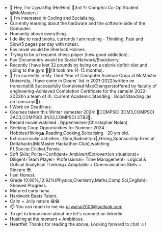 - 👋 Hey, I’m Ujjwal Raj (He/Him) 🧿3rd Yr CompSci Co-Op Student @McMasterU
- 👀 I’m interested in Coding and Socialising.
- Currently learning about the hardware and the software side of the Computer. 
- Humanity above everything.
- I do like to read books, currently I am reading - Thinking, Fast and Slow(5 pages per day with notes).
- Fav novel would be Sherlock Holmes.
- Trying to be a frequent chess player (new good addiction). 
- Fav Documentry would be Social Network/Blackberry.
- Recently I have lost 32 pounds by being on a calorie deficit diet and going to the gym 🏋️‍♀️(It took me 14-15 months). 
- 🌱 I’m currently in My Third Year of Computer Science Coop at McMaster University, I have come in Deans' list in 2021-2022(written on transcript)& Successfully Completed MacChangers(offered by faculty of engineering-Achieved Completion Certificate for the same)in 2022-2023(In a team of 4). Current Academic Standing : Good Standing (as on transcript🧿).
- I Work on Deadlines. 
- Courses taken this Winter semester 2024: 🧿COMPSCI 3DM3,COMPSCI 3AC3,COMPSCI 3N03,COMPSCI 3TB3🧿.
- Recent movie watched : Oppenheimer(Christopher Nolan).
- Seeking Coop Opportunities for Summer 2024.
Hobbies:Hiking⛰️,Reading,Cooking,Soicalising.
-20 yrs old.
- Extracurricular activities : Gym,Badminton🏸,Hiking,Sponsorship Exec at Deltahacks(McMaster Hackathon Club),watching F1,Soccer,Cricket,Tennis.
- Soft Skils: Polite+Confident+ Ambivert/Extrovert(on situations)+ Diligent+Team Player+ Professional+ Time Management+ Logical & Critical Analytical Thinking+ Adaptable + Communication Skills + Sincere 😎. 
- I am Honest.
- Grade 10:90%,12:92%(Physics,Chemistry,Maths,Comp Sci,English)- Showed Progress. 
- Matured early haha.
- Hardwork Beats Talent.
- Calm + Jolly nature 😁😁
- 📫 You can reach to me via ujjwalraj2003@outlook.com.
- To get to know more about me let's connect on linkedin.
- Hustling at the moment + Ambitious.
- Heartfelt Thanks for reading the above, Looking forward to chat ☺️!

<!---
UjjwalRaj18/UjjwalRaj18 is a ✨ special ✨ repository because its `README.md` (this file) appears on your GitHub profile.
You can click the Preview link to take a look at your changes.
--->

